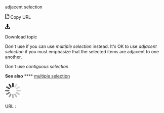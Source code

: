 # 

adjacent selection

![Copy URL](media/adjacent-selection/Copy.png)
Copy URL

![Download](media/adjacent-selection/Download.png)

Download topic

Don't use if you can use *multiple selection* instead. It's OK to use *adjacent selection* if you must emphasize that the selected items are adjacent to one another.

Don't use *contiguous selection*.

**See also** **** [multiple selection](https://worldready.cloudapp.net/Styleguide/Read?id=2700&topicid=32286)

![In progress](media/adjacent-selection/activity-large.gif)

URL :
